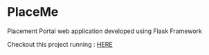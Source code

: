 # PlaceMe

Placement Portal web application developed using Flask Framework

Checkout this project running : [HERE](https://sidrai97.github.io)